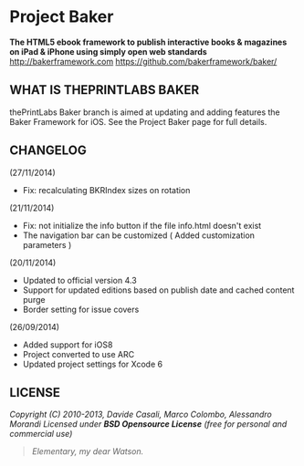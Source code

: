 Project Baker
=============

**The HTML5 ebook framework to publish interactive books & magazines on iPad & iPhone using simply open web standards**
<http://bakerframework.com>
<https://github.com/bakerframework/baker/>

WHAT IS THEPRINTLABS BAKER
-------------
thePrintLabs Baker branch is aimed at updating and adding features the Baker Framework for iOS. See the Project Baker page for full details.

CHANGELOG
---------
(27/11/2014)

* Fix: recalculating BKRIndex sizes on rotation

(21/11/2014)

* Fix: not initialize the info button if the file info.html doesn't exist
* The navigation bar can be customized ( Added customization parameters )

(20/11/2014)

* Updated to official version 4.3
* Support for updated editions based on publish date and cached content purge
* Border setting for issue covers

(26/09/2014)

* Added support for iOS8
* Project converted to use ARC
* Updated project settings for Xcode 6

LICENSE
-------

_Copyright (C) 2010-2013, Davide Casali, Marco Colombo, Alessandro Morandi_
_Licensed under **BSD Opensource License** (free for personal and commercial use)_

> _Elementary, my dear Watson._
